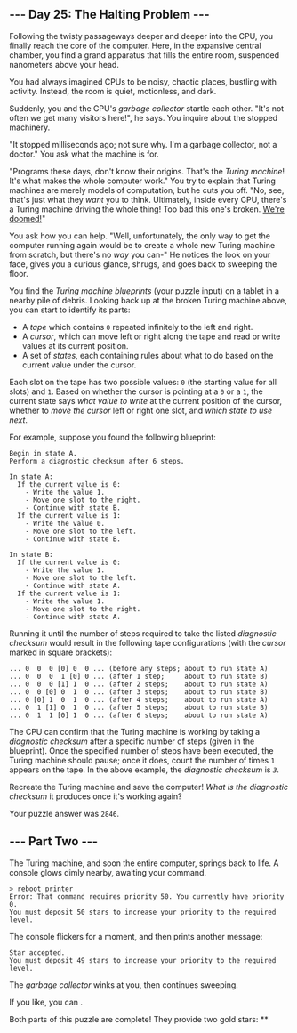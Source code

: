 ## \--- Day 25: The Halting Problem ---

Following the twisty passageways deeper and deeper into the CPU, you
finally reach the core of the computer. Here, in the expansive central
chamber, you find a grand apparatus that fills the entire room,
suspended nanometers above your head.

You had always imagined CPUs to be noisy, chaotic places, bustling with
activity. Instead, the room is quiet, motionless, and dark.

Suddenly, you and the CPU's *garbage collector* startle each other.
"It's not often we get many visitors here\!", he says. You inquire about
the stopped machinery.

"It stopped milliseconds ago; not sure why. I'm a garbage collector, not
a doctor." You ask what the machine is for.

"Programs these days, don't know their origins. That's the *Turing
machine*\! It's what makes the whole computer work." You try to explain
that Turing machines are merely models of computation, but he cuts you
off. "No, see, that's just what they *want* you to think. Ultimately,
inside every CPU, there's a Turing machine driving the whole thing\! Too
bad this one's broken. [We're
doomed\!](https://www.youtube.com/watch?v=cTwZZz0HV8I)"

You ask how you can help. "Well, unfortunately, the only way to get the
computer running again would be to create a whole new Turing machine
from scratch, but there's no *way* you can-" He notices the look on your
face, gives you a curious glance, shrugs, and goes back to sweeping the
floor.

You find the *Turing machine blueprints* (your puzzle input) on a tablet
in a nearby pile of debris. Looking back up at the broken Turing machine
above, you can start to identify its parts:

  - A *tape* which contains `0` repeated infinitely to the left and
    right.
  - A *cursor*, which can move left or right along the tape and read or
    write values at its current position.
  - A set of *states*, each containing rules about what to do based on
    the current value under the cursor.

Each slot on the tape has two possible values: `0` (the starting value
for all slots) and `1`. Based on whether the cursor is pointing at a `0`
or a `1`, the current state says *what value to write* at the current
position of the cursor, whether to *move the cursor* left or right one
slot, and *which state to use next*.

For example, suppose you found the following blueprint:

    Begin in state A.
    Perform a diagnostic checksum after 6 steps.
    
    In state A:
      If the current value is 0:
        - Write the value 1.
        - Move one slot to the right.
        - Continue with state B.
      If the current value is 1:
        - Write the value 0.
        - Move one slot to the left.
        - Continue with state B.
    
    In state B:
      If the current value is 0:
        - Write the value 1.
        - Move one slot to the left.
        - Continue with state A.
      If the current value is 1:
        - Write the value 1.
        - Move one slot to the right.
        - Continue with state A.

Running it until the number of steps required to take the listed
*diagnostic checksum* would result in the following tape configurations
(with the *cursor* marked in square brackets):

    ... 0  0  0 [0] 0  0 ... (before any steps; about to run state A)
    ... 0  0  0  1 [0] 0 ... (after 1 step;     about to run state B)
    ... 0  0  0 [1] 1  0 ... (after 2 steps;    about to run state A)
    ... 0  0 [0] 0  1  0 ... (after 3 steps;    about to run state B)
    ... 0 [0] 1  0  1  0 ... (after 4 steps;    about to run state A)
    ... 0  1 [1] 0  1  0 ... (after 5 steps;    about to run state B)
    ... 0  1  1 [0] 1  0 ... (after 6 steps;    about to run state A)

The CPU can confirm that the Turing machine is working by taking a
*diagnostic checksum* after a specific number of steps (given in the
blueprint). Once the specified number of steps have been executed, the
Turing machine should pause; once it does, count the number of times `1`
appears on the tape. In the above example, the *diagnostic checksum* is
*`3`*.

Recreate the Turing machine and save the computer\! *What is the
diagnostic checksum* it produces once it's working again?

Your puzzle answer was `2846`.

## \--- Part Two ---

The Turing machine, and soon the entire computer, springs back to life.
A console glows dimly nearby, awaiting your command.

    > reboot printer
    Error: That command requires priority 50. You currently have priority 0.
    You must deposit 50 stars to increase your priority to the required level.

The console flickers for a moment, and then prints another message:

    Star accepted.
    You must deposit 49 stars to increase your priority to the required level.

The *garbage collector* winks at you, then continues sweeping.

If you like, you can .

Both parts of this puzzle are complete\! They provide two gold stars:
\*\*
